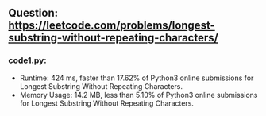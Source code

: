 ## Question: https://leetcode.com/problems/longest-substring-without-repeating-characters/

### code1.py:
* Runtime: 424 ms, faster than 17.62% of Python3 online submissions for Longest Substring Without Repeating Characters.
* Memory Usage: 14.2 MB, less than 5.10% of Python3 online submissions for Longest Substring Without Repeating Characters.